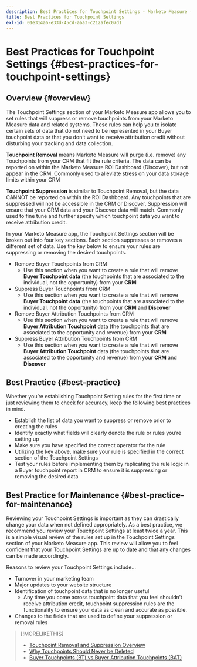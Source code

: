 ```yaml
---
description: Best Practices for Touchpoint Settings - Marketo Measure - Product Documentation
title: Best Practices for Touchpoint Settings
exl-id: 01e314a6-e33d-45cd-aaa3-c212afec07d1
---
```

# Best Practices for Touchpoint Settings {#best-practices-for-touchpoint-settings}

## Overview {#overview}

The Touchpoint Settings section of your Marketo Measure app allows you to set rules that will suppress or remove touchpoints from your Marketo Measure data and related systems. These rules can help you to isolate certain sets of data that do not need to be represented in your Buyer touchpoint data or that you don’t want to receive attribution credit without disturbing your tracking and data collection.

   **Touchpoint Removal** means Marketo Measure will purge (i.e. remove) any Touchpoints from your CRM that fit the rule criteria. The data can be reported on within the Marketo Measure ROI Dashboard (Discover), but not appear in the CRM. Commonly used to alleviate stress on your data storage limits within your CRM

   **Touchpoint Suppression** is similar to Touchpoint Removal, but the data CANNOT be reported on within the ROI Dashboard. Any touchpoints that are suppressed will not be accessible in the CRM or Discover. Suppression will ensure that your CRM data and your Discover data will match. Commonly used to fine tune and further specify which touchpoint data you want to receive attribution credit.

In your Marketo Measure app, the Touchpoint Settings section will be broken out into four key sections. Each section suppresses or removes a different set of data. Use the key below to ensure your rules are suppressing or removing the desired touchpoints.

* Remove Buyer Touchpoints from CRM
  * Use this section when you want to create a rule that will remove **Buyer Touchpoint data** (the touchpoints that are associated to the individual, not the opportunity) from your **CRM**
* Suppress Buyer Touchpoints from CRM
  * Use this section when you want to create a rule that will remove **Buyer Touchpoint data** (the touchpoints that are associated to the individual, not the opportunity) from your **CRM** and **Discover**
* Remove Buyer Attribution Touchpoints from CRM
  * Use this section when you want to create a rule that will remove **Buyer Attribution Touchpoint** data (the touchpoints that are associated to the opportunity and revenue) from your **CRM**
* Suppress Buyer Attribution Touchpoints from CRM
  * Use this section when you want to create a rule that will remove **Buyer Attribution Touchpoint** data (the touchpoints that are associated to the opportunity and revenue) from your **CRM** and **Discover**

## Best Practice {#best-practice}

Whether you’re establishing Touchpoint Setting rules for the first time or just reviewing them to check for accuracy, keep the following best practices in mind.

* Establish the list of data you want to suppress or remove prior to creating the rules
* Identify exactly what fields will clearly denote the rule or rules you’re setting up
* Make sure you have specified the correct operator for the rule
* Utilizing the key above, make sure your rule is specified in the correct section of the Touchpoint Settings
* Test your rules before implementing them by replicating the rule logic in a Buyer touchpoint report in CRM to ensure it is suppressing or removing the desired data

## Best Practice for Maintenance {#best-practice-for-maintenance}

Reviewing your Touchpoint Settings is important as they can drastically change your data when not defined appropriately. As a best practice, we recommend you review your Touchpoint Settings at least twice a year. This is a simple visual review of the rules set up in the Touchpoint Settings section of your Marketo Measure app. This review will allow you to feel confident that your Touchpoint Settings are up to date and that any changes can be made accordingly.

Reasons to review your Touchpoint Settings include...

* Turnover in your marketing team
* Major updates to your website structure
* Identification of touchpoint data that is no longer useful
  * Any time you come across touchpoint data that you feel shouldn’t receive attribution credit, touchpoint suppression rules are the functionality to ensure your data as clean and accurate as possible.
* Changes to the fields that are used to define your suppression or removal rules

>[!MORELIKETHIS]
>
>* [Touchpoint Removal and Suppression Overview](/help/advanced-marketo-measure-features/touchpoint-settings/touchpoint-removal-and-touchpoint-suppression.md)
>* [Why Touchpoints Should Never be Deleted](/help/advanced-marketo-measure-features/touchpoint-settings/why-you-should-never-delete-touchpoints.md)
>* [Buyer Touchpoints (BT) vs Buyer Attribution Touchpoints (BAT)](/help/configuration-and-setup/getting-started-with-marketo-measure/difference-between-marketo-measure-touchpoints-and-marketo-measure-attribution-touchpoints.md)
